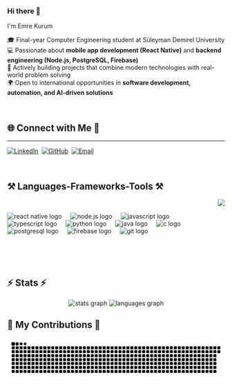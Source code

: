 <h3 align="left">Hi there 👋</h3>

  I'm Emre Kurum  

🎓 Final-year Computer Engineering student at Süleyman Demirel University  
💻 Passionate about **mobile app development (React Native)** and **backend engineering (Node.js, PostgreSQL, Firebase)**  
🚀 Actively building projects that combine modern technologies with real-world problem solving  
🌍 Open to international opportunities in **software development, automation, and AI-driven solutions**  


<br/>

<h2 align="left">🌐 Connect with Me 🍬</h2>
<hr/>
<p align="left">
  <a href="https://www.linkedin.com/in/emre-kurum/" target="_blank"><img src="https://img.shields.io/badge/LinkedIn-0077B5?style=for-the-badge&logo=linkedin&logoColor=white" alt="LinkedIn"/></a>&nbsp;
  <a href="https://github.com/emrekurum" target="_blank"><img src="https://img.shields.io/badge/GitHub-181717?style=for-the-badge&logo=github&logoColor=white" alt="GitHub"/></a>&nbsp;
  <a href="mailto:emrekurum07@hotmail.com"><img src="https://img.shields.io/badge/Email-D14836?style=for-the-badge&logo=gmail&logoColor=white" alt="Email"/></a>
</p>

<br clear="both">

<h2 align="left">⚒️ Languages-Frameworks-Tools ⚒️</h2>

<img align="right" height="150" src="https://media4.giphy.com/media/v1.Y2lkPTc5MGI3NjExZnI3Z2RoeGwzYnZ4dnF6bnR5NnpqeDdpZGRwNmI3YXZmdm90NHRueiZlcD12MV9pbnRlcm5hbF9naWZfYnlfaWQmY3Q9Zw/zXmbOaTpbY6mA/giphy.gif"/><br>

<div align="left">
  <img src="https://cdn.jsdelivr.net/gh/devicons/devicon/icons/react/react-original.svg" height="40" alt="react native logo"  />
  <img width="12" />
  <img src="https://cdn.jsdelivr.net/gh/devicons/devicon/icons/nodejs/nodejs-original.svg" height="40" alt="node.js logo"  />
  <img width="12" />
  <img src="https://cdn.jsdelivr.net/gh/devicons/devicon/icons/javascript/javascript-original.svg" height="40" alt="javascript logo"  />
  <img width="12" />
  <img src="https://cdn.jsdelivr.net/gh/devicons/devicon/icons/typescript/typescript-original.svg" height="40" alt="typescript logo"  />
  <img width="12" />
  <img src="https://cdn.jsdelivr.net/gh/devicons/devicon/icons/python/python-original.svg" height="40" alt="python logo"  />
  <img width="12" />
  <img src="https://cdn.jsdelivr.net/gh/devicons/devicon/icons/java/java-original.svg" height="40" alt="java logo"  />
  <img width="12" />
  <img src="https://cdn.jsdelivr.net/gh/devicons/devicon/icons/c/c-original.svg" height="40" alt="c logo"  />
  <img width="12" />
  <img src="https://cdn.jsdelivr.net/gh/devicons/devicon/icons/postgresql/postgresql-original.svg" height="40" alt="postgresql logo"  />
  <img width="12" />
  <img src="https://cdn.jsdelivr.net/gh/devicons/devicon/icons/firebase/firebase-plain.svg" height="40" alt="firebase logo"  />
  <img width="12" />
  <img src="https://cdn.jsdelivr.net/gh/devicons/devicon/icons/git/git-original.svg" height="40" alt="git logo"  />
</div>

<br clear="both">

<h2 align="left">⚡ Stats ⚡</h2>

<div align="center">
  <img src="https://github-readme-stats.vercel.app/api?username=emrekurum&hide_title=false&hide_rank=false&show_icons=true&include_all_commits=true&count_private=true&disable_animations=false&theme=dracula&locale=en&hide_border=false" height="150" alt="stats graph"  />
  <img src="https://github-readme-stats.vercel.app/api/top-langs?username=emrekurum&locale=en&hide_title=false&layout=compact&card_width=320&langs_count=5&theme=dracula&hide_border=false" height="150" alt="languages graph"/>
</div>

<div align="left">
  <h2>🐍 My Contributions 🐍</h2>
  <img alt="snake eating my contributions" src="https://raw.githubusercontent.com/emrekurum/emrekurum/output/github-snake-dark.svg" />
  <br/><br/><br/>
</div>
